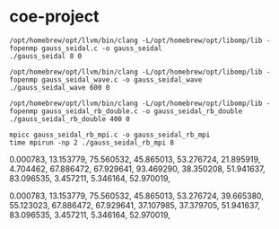 # coe-project

```
/opt/homebrew/opt/llvm/bin/clang -L/opt/homebrew/opt/libomp/lib -fopenmp gauss_seidal.c -o gauss_seidal
./gauss_seidal 8 0
```


```
/opt/homebrew/opt/llvm/bin/clang -L/opt/homebrew/opt/libomp/lib -fopenmp gauss_seidal_wave.c -o gauss_seidal_wave
./gauss_seidal_wave 600 0
```

```
/opt/homebrew/opt/llvm/bin/clang -L/opt/homebrew/opt/libomp/lib -fopenmp gauss_seidal_rb_double.c -o gauss_seidal_rb_double
./gauss_seidal_rb_double 400 0
```


```
mpicc gauss_seidal_rb_mpi.c -o gauss_seidal_rb_mpi
time mpirun -np 2 ./gauss_seidal_rb_mpi 8
```

0.000783, 13.153779, 75.560532, 45.865013, 
53.276724, 21.895919, 4.704462, 67.886472, 
67.929641, 93.469290, 38.350208, 51.941637, 
83.096535, 3.457211, 5.346164, 52.970019, 

0.000783, 13.153779, 75.560532, 45.865013, 
53.276724, 39.665380, 55.123023, 67.886472, 
67.929641, 37.107985, 37.379705, 51.941637, 
83.096535, 3.457211, 5.346164, 52.970019,
